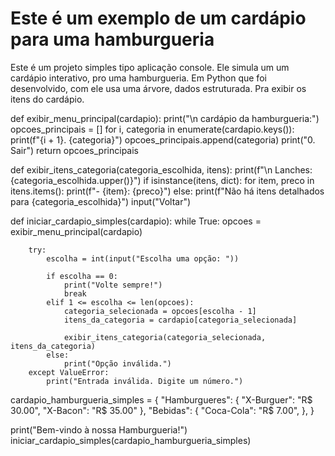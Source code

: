 # Este é um exemplo de um cardápio para uma hamburgueria


Este é um projeto simples tipo aplicação console. Ele simula um um cardápio interativo, pro uma hamburgueria. Em Python que foi desenvolvido, com ele usa uma árvore, dados estruturada. Pra exibir os itens do cardápio.



def exibir_menu_principal(cardapio):
    print("\n cardápio da hamburgueria:")
    opcoes_principais = []
    for i, categoria in enumerate(cardapio.keys()):
        print(f"{i + 1}. {categoria}")
        opcoes_principais.append(categoria)
    print("0. Sair")
    return opcoes_principais

def exibir_itens_categoria(categoria_escolhida, itens):
    print(f"\n Lanches: {categoria_escolhida.upper()}")
    if isinstance(itens, dict):
        for item, preco in itens.items():
            print(f"- {item}: {preco}")
    else:
        print(f"Não há itens detalhados para {categoria_escolhida}")
    input("Voltar")

def iniciar_cardapio_simples(cardapio):
    while True:
        opcoes = exibir_menu_principal(cardapio)
        
        try:
            escolha = int(input("Escolha uma opção: "))
            
            if escolha == 0:
                print("Volte sempre!")
                break
            elif 1 <= escolha <= len(opcoes):
                categoria_selecionada = opcoes[escolha - 1]
                itens_da_categoria = cardapio[categoria_selecionada]
                
                exibir_itens_categoria(categoria_selecionada, itens_da_categoria)
            else:
                print("Opção inválida.")
        except ValueError:
            print("Entrada inválida. Digite um número.")
cardapio_hamburgueria_simples = {
    "Hamburgueres": {
        "X-Burguer": "R$ 30.00",
        "X-Bacon": "R$ 35.00"
    },
    "Bebidas": {
        "Coca-Cola": "R$ 7.00",
    },
}

print("Bem-vindo à nossa Hamburgueria!")
iniciar_cardapio_simples(cardapio_hamburgueria_simples)
